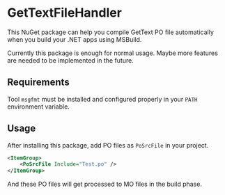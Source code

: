 ﻿# GetTextFileHandler

This NuGet package can help you compile GetText PO file automatically when you build your .NET apps using MSBuild.

Currently this package is enough for normal usage. Maybe more features are needed to be implemented in the future.

## Requirements

Tool `msgfmt` must be installed and configured properly in your `PATH` environment variable.

## Usage

After installing this package, add PO files as `PoSrcFile` in your project.

```xml
<ItemGroup>
    <PoSrcFile Include="Test.po" />
</ItemGroup>
```

And these PO files will get processed to MO files in the build phase.
